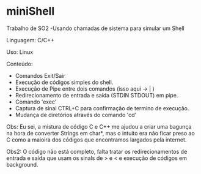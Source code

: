 # miniShell
Trabalho de SO2 -Usando chamadas de sistema para simular um Shell

Linguagem: C/C++

Uso: Linux

Conteúdo:
- Comandos Exit/Sair
- Execução de códigos simples do shell.
- Execução de Pipe entre dois comandos (isso aqui -> | )
- Redirecionamento de entrada e saída (STDIN STDOUT) em pipe.
- Comando 'exec'
- Captura de sinal CTRL+C para confirmação de termino de execução.
- Mudança de diretórios através do comando 'cd'



Obs: Eu sei, a mistura de código C e C++ me ajudou a criar uma bagunça na hora de converter Strings em char*, mas o intuito
era não ficar preso ao C como a maioira dos códigos que encontramos largados pela internet.

Obs2: O código não está completo, falta tratar os redirecionamentos de entrada e saída que usam os sinals de > e < e execução
de códigos em background.


